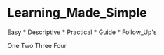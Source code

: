 # Learning_Made_Simple
 Easy  *  Descriptive  *  Practical  *  Guide  *  Follow_Up's 
 
 One
 Two
 Three
 Four
